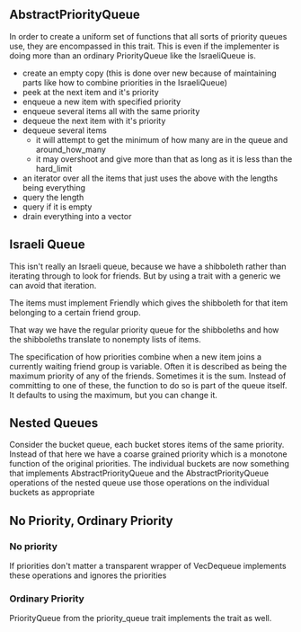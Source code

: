 ## AbstractPriorityQueue

In order to create a uniform set of functions that all sorts of priority queues use, they are encompassed in this trait. This is even if the implementer is doing more than an ordinary PriorityQueue like the IsraeliQueue is.

- create an empty copy (this is done over new because of maintaining parts like how to combine priorities in the IsraeliQueue)
- peek at the next item and it's priority
- enqueue a new item with specified priority
- enqueue several items all with the same priority
- dequeue the next item with it's priority
- dequeue several items
    - it will attempt to get the minimum of how many are in the queue and around_how_many
    - it may overshoot and give more than that as long as it is less than the hard_limit
- an iterator over all the items that just uses the above with the lengths being everything
- query the length
- query if it is empty
- drain everything into a vector

## Israeli Queue

This isn't really an Israeli queue, because we have a shibboleth rather than iterating through to look for friends. But by using a trait with a generic we can avoid that iteration.

The items must implement Friendly<H> which gives the shibboleth for that item belonging to a certain friend group.

That way we have the regular priority queue for the shibboleths and how the shibboleths translate to nonempty lists of items.

The specification of how priorities combine when a new item joins a currently waiting friend group is variable. Often it is described as being the maximum priority of any of the friends. Sometimes it is the sum.
Instead of committing to one of these, the function to do so is part of the queue itself. It defaults to using the maximum, but you can change it.

## Nested Queues

Consider the bucket queue, each bucket stores items of the same priority. Instead of that here we have a coarse grained priority which is a monotone function of the original priorities. The individual buckets are now something that implements
AbstractPriorityQueue and the AbstractPriorityQueue operations of the nested queue use those operations on the individual buckets as appropriate

## No Priority, Ordinary Priority

### No priority

If priorities don't matter a transparent wrapper of VecDequeue implements these operations and ignores the priorities

### Ordinary Priority

PriorityQueue from the priority_queue trait implements the trait as well.

###
